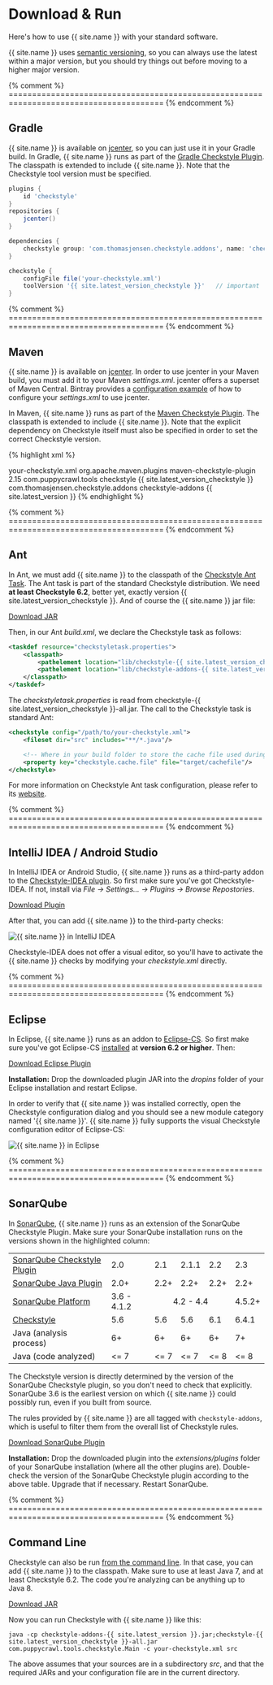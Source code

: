 # Download &amp; Run

Here's how to use {{ site.name }} with your standard software.

{{ site.name }} uses [semantic versioning](http://semver.org/), so you can always use the latest within a major version, but you should try things out before moving to a higher major version.

{% comment %} ======================================================================================= {% endcomment %}
<a name="run-gradle" class="csa-offset-anchor"/>

## Gradle

{{ site.name }} is available on [jcenter](https://bintray.com/checkstyle-addons/checkstyle-addons/checkstyle-addons/view), so you can just use it in your Gradle build. In Gradle, {{ site.name }} runs as part of the [Gradle Checkstyle Plugin](https://gradle.org/docs/current/userguide/checkstyle_plugin.html). The classpath is extended to include {{ site.name }}. Note that the Checkstyle tool version must be specified.

```groovy
plugins {
    id 'checkstyle'
}
repositories {
    jcenter()
}

dependencies {
    checkstyle group: 'com.thomasjensen.checkstyle.addons', name: 'checkstyle-addons', version: '{{ site.latest_version }}'
}

checkstyle {
    configFile file('your-checkstyle.xml')
    toolVersion '{{ site.latest_version_checkstyle }}'   // important
}
```


{% comment %} ======================================================================================= {% endcomment %}
<a name="run-maven" class="csa-offset-anchor"/>

## Maven

{{ site.name }} is available on [jcenter](https://bintray.com/checkstyle-addons/checkstyle-addons/checkstyle-addons/view). In order to use jcenter in your Maven build, you must add it to your Maven *settings.xml*. jcenter offers a superset of Maven Central. Bintray provides a [configuration example](https://github.com/bintray/bintray-examples/blob/master/maven-example/settings.xml) of how to configure your *settings.xml* to use jcenter.

In Maven, {{ site.name }} runs as part of the [Maven Checkstyle Plugin](https://maven.apache.org/plugins/maven-checkstyle-plugin/). The classpath is extended to include {{ site.name }}. Note that the explicit dependency on Checkstyle itself must also be specified in order to set the correct Checkstyle version.

{% highlight xml %}
<project>
  <!-- snip -->
  <properties>
    <!-- path to your checkstyle.xml, relative to the project root -->
    <checkstyle.config.location>your-checkstyle.xml</checkstyle.config.location>
  </properties>
  <!-- snip -->
  <plugin>
    <groupId>org.apache.maven.plugins</groupId>
    <artifactId>maven-checkstyle-plugin</artifactId>
    <version>2.15</version>
    <dependencies>
      <dependency>
        <groupId>com.puppycrawl.tools</groupId>
        <artifactId>checkstyle</artifactId>
        <version>{{ site.latest_version_checkstyle }}</version>
      </dependency>
      <dependency>
        <groupId>com.thomasjensen.checkstyle.addons</groupId>
        <artifactId>checkstyle-addons</artifactId>
        <version>{{ site.latest_version }}</version>
      </dependency>
    </dependencies>
  </plugin>

</project>
{% endhighlight %}

{% comment %} ======================================================================================= {% endcomment %}
<a name="run-ant" class="csa-offset-anchor"/>

## Ant

In Ant, we must add {{ site.name }} to the classpath of the [Checkstyle Ant Task](http://checkstyle.sourceforge.net/anttask.html). The Ant task is part of the standard Checkstyle distribution. We need **at least Checkstyle 6.2**, better yet, exactly version {{ site.latest_version_checkstyle }}. And of course the {{ site.name }} jar file:

<p><a href="https://github.com/{{ site.github }}/releases/download/v{{ site.latest_version }}/checkstyle-addons-{{ site.latest_version }}.jar" class="btn btn-primary">Download JAR</a></p>

Then, in our Ant *build.xml*, we declare the Checkstyle task as follows:

```xml
<taskdef resource="checkstyletask.properties">
    <classpath>
        <pathelement location="lib/checkstyle-{{ site.latest_version_checkstyle }}-all.jar"/>
        <pathelement location="lib/checkstyle-addons-{{ site.latest_version }}.jar"/>
    </classpath>
</taskdef>
```

The *checkstyletask.properties* is read from checkstyle-{{ site.latest_version_checkstyle }}-all.jar. The call to the Checkstyle task is standard Ant:

```xml
<checkstyle config="/path/to/your-checkstyle.xml">
    <fileset dir="src" includes="**/*.java"/>

    <!-- Where in your build folder to store the cache file used during build for faster analysis -->
    <property key="checkstyle.cache.file" file="target/cachefile"/>
</checkstyle>
```

For more information on Checkstyle Ant task configuration, please refer to its [website](http://checkstyle.sourceforge.net/anttask.html).


{% comment %} ======================================================================================= {% endcomment %}
<a name="run-intellij" class="csa-offset-anchor"/>

## IntelliJ IDEA / Android Studio

In IntelliJ IDEA or Android Studio, {{ site.name }} runs as a third-party addon to the [Checkstyle-IDEA plugin](https://plugins.jetbrains.com/plugin/1065). So first make sure you've got Checkstyle-IDEA. If not, install via *File &rarr; Settings... &rarr; Plugins &rarr; Browse Repostories*.

<p><a href="https://github.com/{{ site.github }}/releases/download/v{{ site.latest_version }}/checkstyle-addons-{{ site.latest_version }}.jar" class="btn btn-primary">Download Plugin</a></p>

 After that, you can add {{ site.name }} to the third-party checks:

![{{ site.name }} in IntelliJ IDEA](images/run-intellij.png)

Checkstyle-IDEA does not offer a visual editor, so you'll have to activate the {{ site.name }} checks by modifying your *checkstyle.xml* directly.


{% comment %} ======================================================================================= {% endcomment %}
<a name="run-eclipse" class="csa-offset-anchor"/>

## Eclipse

In Eclipse, {{ site.name }} runs as an addon to [Eclipse-CS](http://eclipse-cs.sourceforge.net/). So first make sure you've got Eclipse-CS [installed](http://eclipse-cs.sourceforge.net/#!/install) at **version 6.2 or higher**. Then:

<p><a href="https://github.com/{{ site.github }}/releases/download/v{{ site.latest_version }}/checkstyle-addons-eclipse-{{ site.latest_version }}.jar" class="btn btn-primary">Download Eclipse Plugin</a></p>

**Installation:** Drop the downloaded plugin JAR into the *dropins* folder of your Eclipse installation and restart Eclipse.

In order to verify that {{ site.name }} was installed correctly, open the Checkstyle configuration dialog and you should see a new module category named '{{ site.name }}'. {{ site.name }} fully supports the visual Checkstyle configuration editor of Eclipse-CS:

![{{ site.name }} in Eclipse](images/run-eclipse.png)


{% comment %} ======================================================================================= {% endcomment %}
<a name="run-sonarqube" class="csa-offset-anchor"/>

## SonarQube

In [SonarQube](http://www.sonarqube.org/), {{ site.name }} runs as an extension of the SonarQube Checkstyle Plugin. Make sure your SonarQube installation runs on the versions shown in the highlighted column:

<table class="table table-striped csa-version-table" style="width:auto;">
  <tbody>
    <tr>
      <td><a href="http://docs.sonarqube.org/display/SONAR/Checkstyle+Plugin" target="_blank">SonarQube Checkstyle Plugin</a></td>
      <td>2.0</td>
      <td>2.1</td>
      <td>2.1.1</td>
      <td>2.2</td>
      <td class="info">2.3</td>
    </tr>
    <tr>
      <td><a href="http://docs.sonarqube.org/display/SONAR/Java+Plugin" target="_blank">SonarQube Java Plugin</a></td>
      <td>2.0+</td>
      <td>2.2+</td>
      <td>2.2+</td>
      <td>2.2+</td>
      <td class="info">2.2+</td>
    </tr>
    <tr>
      <td><a href="http://docs.sonarqube.org/display/SONAR/Upgrading#Upgrading-ReleaseUpgradeNotes" target="_blank">SonarQube Platform</a></td>
      <td>3.6 - 4.1.2</td>
      <td colspan="3" style="text-align:center;">4.2 - 4.4</td>
      <td class="info">4.5.2+</td>
    </tr>
    <tr>
      <td><a href="http://checkstyle.sourceforge.net/releasenotes.html" target="_blank">Checkstyle</a></td>
      <td>5.6</td>
      <td>5.6</td>
      <td>5.6</td>
      <td>6.1</td>
      <td class="info">6.4.1</td>
    </tr>
    <tr>
      <td>Java (analysis process)</td>
      <td>6+</td>
      <td>6+</td>
      <td>6+</td>
      <td>6+</td>
      <td class="info">7+</td>
    </tr>
    <tr>
      <td>Java (code analyzed)</td>
      <td>&lt;= 7</td>
      <td>&lt;= 7</td>
      <td>&lt;= 7</td>
      <td>&lt;= 8</td>
      <td class="info">&lt;= 8</td>
    </tr>
  </tbody>
</table>

The Checkstyle version is directly determined by the version of the SonarQube Checkstyle plugin, so you don't need to check that explicitly. SonarQube 3.6 is the earliest version on which {{ site.name }} could possibly run, even if you built from source.

The rules provided by {{ site.name }} are all tagged with `checkstyle-addons`, which is useful to filter them from the overall list of Checkstyle rules.

<p><a href="https://github.com/{{ site.github }}/releases/download/v{{ site.latest_version }}/sonar-checkstyleaddons-{{ site.latest_version }}.jar" class="btn btn-primary">Download SonarQube Plugin</a></p>

**Installation:** Drop the downloaded plugin into the *extensions/plugins* folder of your SonarQube installation (where all the other plugins are). Double-check the version of the SonarQube Checkstyle plugin according to the above table. Upgrade that if necessary. Restart SonarQube.


{% comment %} ======================================================================================= {% endcomment %}
<a name="run-command-line" class="csa-offset-anchor"/>

## Command Line

Checkstyle can also be run [from the command line](http://checkstyle.sourceforge.net/cmdline.html). In that case, you can add {{ site.name }} to the classpath.
Make sure to use at least Java&nbsp;7, and at least Checkstyle 6.2. The code you're analyzing can be anything up to Java&nbsp;8.

<p><a href="https://github.com/{{ site.github }}/releases/download/v{{ site.latest_version }}/checkstyle-addons-{{ site.latest_version }}.jar" class="btn btn-primary">Download JAR</a></p>

Now you can run Checkstyle with {{ site.name }} like this:

```
java -cp checkstyle-addons-{{ site.latest_version }}.jar;checkstyle-{{ site.latest_version_checkstyle }}-all.jar com.puppycrawl.tools.checkstyle.Main -c your-checkstyle.xml src
```

The above assumes that your sources are in a subdirectory *src*, and that the required JARs and your configuration file are in the current directory.
